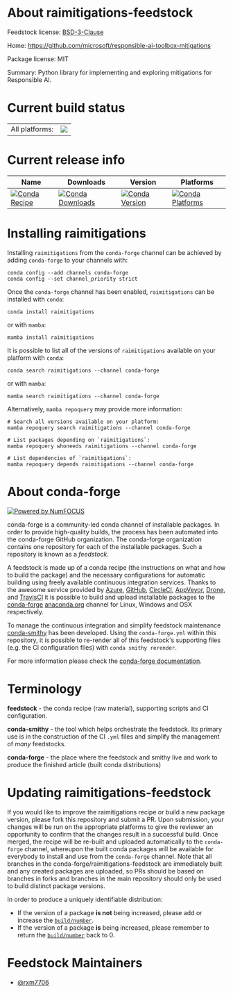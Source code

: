 About raimitigations-feedstock
==============================

Feedstock license: [BSD-3-Clause](https://github.com/conda-forge/raimitigations-feedstock/blob/main/LICENSE.txt)

Home: https://github.com/microsoft/responsible-ai-toolbox-mitigations

Package license: MIT

Summary: Python library for implementing and exploring mitigations for Responsible AI.

Current build status
====================


<table><tr><td>All platforms:</td>
    <td>
      <a href="https://dev.azure.com/conda-forge/feedstock-builds/_build/latest?definitionId=19578&branchName=main">
        <img src="https://dev.azure.com/conda-forge/feedstock-builds/_apis/build/status/raimitigations-feedstock?branchName=main">
      </a>
    </td>
  </tr>
</table>

Current release info
====================

| Name | Downloads | Version | Platforms |
| --- | --- | --- | --- |
| [![Conda Recipe](https://img.shields.io/badge/recipe-raimitigations-green.svg)](https://anaconda.org/conda-forge/raimitigations) | [![Conda Downloads](https://img.shields.io/conda/dn/conda-forge/raimitigations.svg)](https://anaconda.org/conda-forge/raimitigations) | [![Conda Version](https://img.shields.io/conda/vn/conda-forge/raimitigations.svg)](https://anaconda.org/conda-forge/raimitigations) | [![Conda Platforms](https://img.shields.io/conda/pn/conda-forge/raimitigations.svg)](https://anaconda.org/conda-forge/raimitigations) |

Installing raimitigations
=========================

Installing `raimitigations` from the `conda-forge` channel can be achieved by adding `conda-forge` to your channels with:

```
conda config --add channels conda-forge
conda config --set channel_priority strict
```

Once the `conda-forge` channel has been enabled, `raimitigations` can be installed with `conda`:

```
conda install raimitigations
```

or with `mamba`:

```
mamba install raimitigations
```

It is possible to list all of the versions of `raimitigations` available on your platform with `conda`:

```
conda search raimitigations --channel conda-forge
```

or with `mamba`:

```
mamba search raimitigations --channel conda-forge
```

Alternatively, `mamba repoquery` may provide more information:

```
# Search all versions available on your platform:
mamba repoquery search raimitigations --channel conda-forge

# List packages depending on `raimitigations`:
mamba repoquery whoneeds raimitigations --channel conda-forge

# List dependencies of `raimitigations`:
mamba repoquery depends raimitigations --channel conda-forge
```


About conda-forge
=================

[![Powered by
NumFOCUS](https://img.shields.io/badge/powered%20by-NumFOCUS-orange.svg?style=flat&colorA=E1523D&colorB=007D8A)](https://numfocus.org)

conda-forge is a community-led conda channel of installable packages.
In order to provide high-quality builds, the process has been automated into the
conda-forge GitHub organization. The conda-forge organization contains one repository
for each of the installable packages. Such a repository is known as a *feedstock*.

A feedstock is made up of a conda recipe (the instructions on what and how to build
the package) and the necessary configurations for automatic building using freely
available continuous integration services. Thanks to the awesome service provided by
[Azure](https://azure.microsoft.com/en-us/services/devops/), [GitHub](https://github.com/),
[CircleCI](https://circleci.com/), [AppVeyor](https://www.appveyor.com/),
[Drone](https://cloud.drone.io/welcome), and [TravisCI](https://travis-ci.com/)
it is possible to build and upload installable packages to the
[conda-forge](https://anaconda.org/conda-forge) [anaconda.org](https://anaconda.org/)
channel for Linux, Windows and OSX respectively.

To manage the continuous integration and simplify feedstock maintenance
[conda-smithy](https://github.com/conda-forge/conda-smithy) has been developed.
Using the ``conda-forge.yml`` within this repository, it is possible to re-render all of
this feedstock's supporting files (e.g. the CI configuration files) with ``conda smithy rerender``.

For more information please check the [conda-forge documentation](https://conda-forge.org/docs/).

Terminology
===========

**feedstock** - the conda recipe (raw material), supporting scripts and CI configuration.

**conda-smithy** - the tool which helps orchestrate the feedstock.
                   Its primary use is in the construction of the CI ``.yml`` files
                   and simplify the management of *many* feedstocks.

**conda-forge** - the place where the feedstock and smithy live and work to
                  produce the finished article (built conda distributions)


Updating raimitigations-feedstock
=================================

If you would like to improve the raimitigations recipe or build a new
package version, please fork this repository and submit a PR. Upon submission,
your changes will be run on the appropriate platforms to give the reviewer an
opportunity to confirm that the changes result in a successful build. Once
merged, the recipe will be re-built and uploaded automatically to the
`conda-forge` channel, whereupon the built conda packages will be available for
everybody to install and use from the `conda-forge` channel.
Note that all branches in the conda-forge/raimitigations-feedstock are
immediately built and any created packages are uploaded, so PRs should be based
on branches in forks and branches in the main repository should only be used to
build distinct package versions.

In order to produce a uniquely identifiable distribution:
 * If the version of a package **is not** being increased, please add or increase
   the [``build/number``](https://docs.conda.io/projects/conda-build/en/latest/resources/define-metadata.html#build-number-and-string).
 * If the version of a package **is** being increased, please remember to return
   the [``build/number``](https://docs.conda.io/projects/conda-build/en/latest/resources/define-metadata.html#build-number-and-string)
   back to 0.

Feedstock Maintainers
=====================

* [@rxm7706](https://github.com/rxm7706/)

